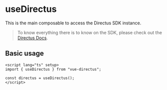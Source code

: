 # useDirectus

This is the main composable to access the Directus SDK instance.

> To know everything there is to know on the SDK, please check out the [Directus Docs](https://docs.directus.io/).

## Basic usage

```vue
<script lang="ts" setup>
import { useDirectus } from "vue-directus";

const directus = useDirectus();
</script>
```
